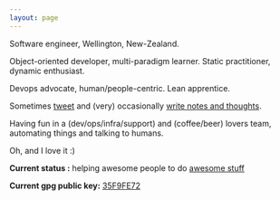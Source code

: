 ```yaml
---
layout: page
---
```


Software engineer, Wellington, New-Zealand.

Object-oriented developer, multi-paradigm learner. Static practitioner, dynamic enthusiast.

Devops advocate, human/people-centric. Lean apprentice.

Sometimes [tweet](http://twitter.com/cuberri) and (very) occasionally [write notes and thoughts](http://blog.uberri.net).

Having fun in a (dev/ops/infra/support) and (coffee/beer) lovers team, automating things and talking to humans.

Oh, and I love it :)

**Current status :** helping awesome people to do [awesome stuff](https://www.wetafx.co.nz/)

**Current gpg public key:** [35F9FE72](/35F9FE72.txt)
